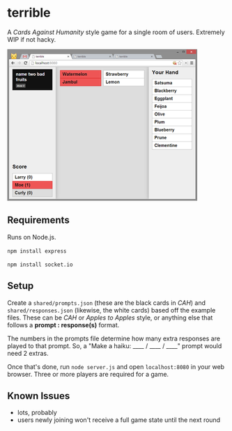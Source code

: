 # terrible

A *Cards Against Humanity* style game for a single room of users. Extremely WIP if not hacky.

![](etc/example.png)

## Requirements

Runs on Node.js.

`npm install express`

`npm install socket.io`

## Setup

Create a `shared/prompts.json` (these are the black cards in *CAH*) and `shared/responses.json` (likewise, the white cards) based off the example files. These can be *CAH* or *Apples to Apples* style, or anything else that follows a **prompt : response(s)** format.

The numbers in the prompts file determine how many extra responses are played to that prompt. So, a "Make a haiku: ____ / ____ / ____" prompt would need 2 extras.

Once that's done, run `node server.js` and open `localhost:8080` in your web browser. Three or more players are required for a game.

## Known Issues

  * lots, probably
  * users newly joining won't receive a full game state until the next round
